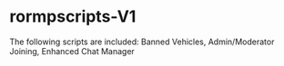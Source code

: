 # rormpscripts-V1
The following scripts are included: Banned Vehicles, Admin/Moderator Joining, Enhanced Chat Manager
